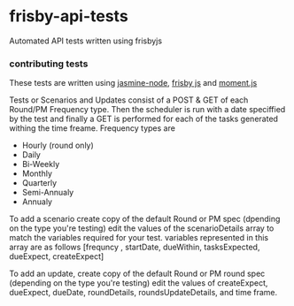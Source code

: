 # frisby-api-tests
Automated API tests written using frisbyjs

### contributing tests
These tests are written using [jasmine-node](http://ricostacruz.com/cheatsheets/jasmine.html), [frisby js](http://frisbyjs.com/docs/api/) and [moment.js](https://momentjs.com/docs/#/manipulating/add/)
 
 Tests or Scenarios and Updates consist of a POST & GET of each Round/PM Frequency type. Then the scheduler is run with a date speciffied by the test and finally a GET is performed for each of the tasks generated withing the time freame.
 Frequency types are 
  * Hourly (round only)
  * Daily
  * Bi-Weekly
  * Monthly
  * Quarterly
  * Semi-Annualy
  * Annualy
  
  To add a scenario create copy of the default Round or PM spec (dpending on the type you're testing)
  edit the values of the scenarioDetails array to match the variables required for your test.
  variables represented in this array are as follows
  [frequncy , startDate, dueWithin, tasksExpected, dueExpect, createExpect]

  To add an update, create copy of the default Round or PM round spec (depending on the type you're testing)
  edit the values of createExpect, dueExpect, dueDate, roundDetails, roundsUpdateDetails, and time frame.


